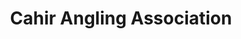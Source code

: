 ---
title: "Cahir Angling Association"
address: "PRO Cahir and District Anglers??? Association, Reiska Road,, Cahir, South Tipperary"
tel: "+353 (0)52 744 2729"
county: "Tipperary"
category: "Angling"
type: "Content"
lat: "52.379852294921875"
lng: "-7.9235944747924805"
---